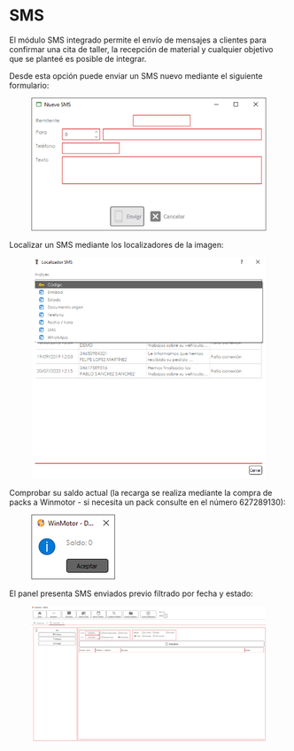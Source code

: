 # SMS

El módulo SMS integrado permite el envío de mensajes a clientes para confirmar una cita de taller, la recepción de material y cualquier objetivo que se planteé es posible de integrar.

Desde esta opción puede enviar un SMS nuevo mediante el siguiente formulario:

<figure><img src="../../.gitbook/assets/imagen.png" alt=""><figcaption></figcaption></figure>

Localizar un SMS mediante los localizadores de la imagen:

<figure><img src="../../.gitbook/assets/imagen (119) (2).png" alt=""><figcaption></figcaption></figure>

Comprobar su saldo actual (la recarga se realiza mediante la compra de packs a Winmotor - si necesita un pack consulte en el número 627289130):

<figure><img src="../../.gitbook/assets/imagen (7) (7).png" alt=""><figcaption></figcaption></figure>

El panel presenta SMS enviados previo filtrado por fecha y estado:

<figure><img src="../../.gitbook/assets/imagen (176) (1).png" alt=""><figcaption></figcaption></figure>
